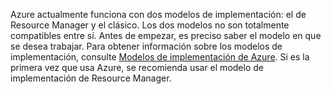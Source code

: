 Azure actualmente funciona con dos modelos de implementación: el de Resource Manager y el clásico. Los dos modelos no son totalmente compatibles entre sí. Antes de empezar, es preciso saber el modelo en que se desea trabajar. Para obtener información sobre los modelos de implementación, consulte [Modelos de implementación de Azure](../articles/resource-manager-deployment-model.md). Si es la primera vez que usa Azure, se recomienda usar el modelo de implementación de Resource Manager.
